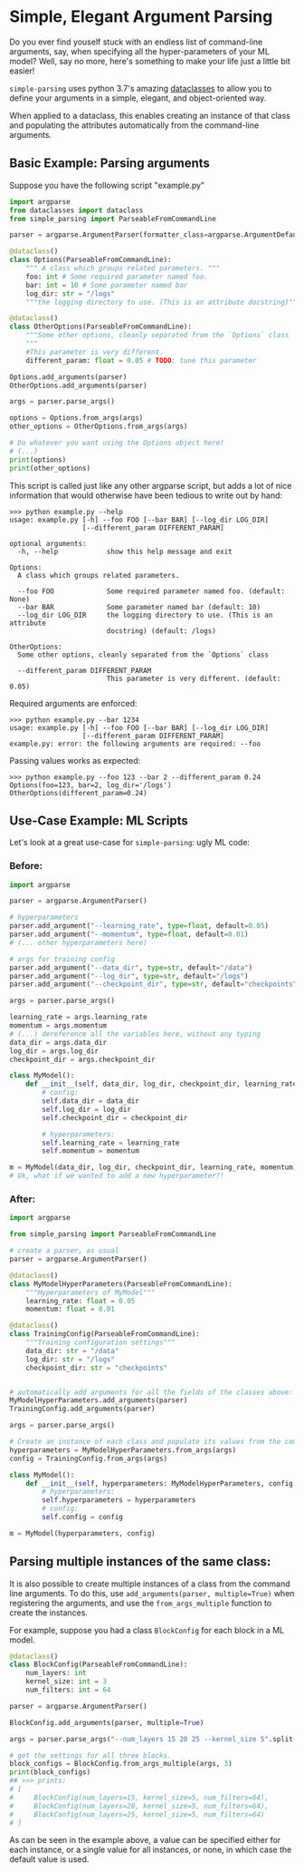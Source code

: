 # Simple, Elegant Argument Parsing

Do you ever find youself stuck with an endless list of command-line arguments, say, when specifying all the hyper-parameters of your ML model? Well, say no more, here's something to make your life just a little bit easier!

`simple-parsing` uses python 3.7's amazing [dataclasses](https://docs.python.org/3/library/dataclasses.html) to allow you to define your arguments in a simple, elegant, and object-oriented way.

When applied to a dataclass, this enables creating an instance of that class and populating the attributes automatically from the command-line arguments.

## Basic Example: Parsing arguments
Suppose you have the following script "example.py"
```python
import argparse
from dataclasses import dataclass
from simple_parsing import ParseableFromCommandLine

parser = argparse.ArgumentParser(formatter_class=argparse.ArgumentDefaultsHelpFormatter)

@dataclass()
class Options(ParseableFromCommandLine):
    """ A class which groups related parameters. """
    foo: int # Some required parameter named foo.
    bar: int = 10 # Some parameter named bar
    log_dir: str = "/logs"
    """the logging directory to use. (This is an attribute docstring)"""

@dataclass()
class OtherOptions(ParseableFromCommandLine):
    """Some other options, cleanly separated from the `Options` class
    """
    #This parameter is very different.
    different_param: float = 0.05 # TODO: tune this parameter

Options.add_arguments(parser)
OtherOptions.add_arguments(parser)

args = parser.parse_args()

options = Options.from_args(args)
other_options = OtherOptions.from_args(args)

# Do whatever you want using the Options object here!
# (...)
print(options)
print(other_options)

```

This script is called just like any other argparse script, but adds a lot of nice information that would otherwise have been tedious to write out by hand:
```console
>>> python example.py --help
usage: example.py [-h] --foo FOO [--bar BAR] [--log_dir LOG_DIR]
                  [--different_param DIFFERENT_PARAM]

optional arguments:
  -h, --help            show this help message and exit

Options:
  A class which groups related parameters.

  --foo FOO             Some required parameter named foo. (default: None)
  --bar BAR             Some parameter named bar (default: 10)
  --log_dir LOG_DIR     the logging directory to use. (This is an attribute
                        docstring) (default: /logs)

OtherOptions:
  Some other options, cleanly separated from the `Options` class

  --different_param DIFFERENT_PARAM
                        This parameter is very different. (default: 0.05)
```

Required arguments are enforced:
```console
>>> python example.py --bar 1234
usage: example.py [-h] --foo FOO [--bar BAR] [--log_dir LOG_DIR]
                  [--different_param DIFFERENT_PARAM]
example.py: error: the following arguments are required: --foo
```
Passing values works as expected:
```console
>>> python example.py --foo 123 --bar 2 --different_param 0.24
Options(foo=123, bar=2, log_dir='/logs')
OtherOptions(different_param=0.24)
```


## Use-Case Example: ML Scripts
Let's look at a great use-case for `simple-parsing`: ugly ML code:
### Before:
```python
import argparse

parser = argparse.ArgumentParser()

# hyperparameters
parser.add_argument("--learning_rate", type=float, default=0.05)
parser.add_argument("--momentum", type=float, default=0.01)
# (... other hyperparameters here)

# args for training config
parser.add_argument("--data_dir", type=str, default="/data")
parser.add_argument("--log_dir", type=str, default="/logs")
parser.add_argument("--checkpoint_dir", type=str, default="checkpoints")

args = parser.parse_args()

learning_rate = args.learning_rate
momentum = args.momentum
# (...) dereference all the variables here, without any typing
data_dir = args.data_dir
log_dir = args.log_dir
checkpoint_dir = args.checkpoint_dir

class MyModel():
    def __init__(self, data_dir, log_dir, checkpoint_dir, learning_rate, momentum, *args):
        # config:
        self.data_dir = data_dir
        self.log_dir = log_dir
        self.checkpoint_dir = checkpoint_dir

        # hyperparameters:
        self.learning_rate = learning_rate
        self.momentum = momentum

m = MyModel(data_dir, log_dir, checkpoint_dir, learning_rate, momentum)
# Ok, what if we wanted to add a new hyperparameter?!
```
### After:
```python
import argparse

from simple_parsing import ParseableFromCommandLine

# create a parser, as usual
parser = argparse.ArgumentParser()

@dataclass()
class MyModelHyperParameters(ParseableFromCommandLine):
    """Hyperparameters of MyModel"""
    learning_rate: float = 0.05
    momentum: float = 0.01

@dataclass()
class TrainingConfig(ParseableFromCommandLine):
    """Training configuration settings"""
    data_dir: str = "/data"
    log_dir: str = "/logs"
    checkpoint_dir: str = "checkpoints"


# automatically add arguments for all the fields of the classes above:
MyModelHyperParameters.add_arguments(parser)
TrainingConfig.add_arguments(parser)

args = parser.parse_args()

# Create an instance of each class and populate its values from the command line arguments:
hyperparameters = MyModelHyperParameters.from_args(args)
config = TrainingConfig.from_args(args)

class MyModel():
    def __init__(self, hyperparameters: MyModelHyperParameters, config: TrainingConfig):
        # hyperparameters:
        self.hyperparameters = hyperparameters
        # config:
        self.config = config

m = MyModel(hyperparameters, config)
```

## Parsing multiple instances of the same class:
It is also possible to create multiple instances of a class from the command line arguments.
To do this, use `add_arguments(parser, multiple=True)` when registering the arguments, and use the `from_args_multiple` function to create the instances.

For example, suppose you had a class `BlockConfig` for each block in a ML model.

```python
@dataclass()
class BlockConfig(ParseableFromCommandLine):
    num_layers: int
    kernel_size: int = 3
    num_filters: int = 64

parser = argparse.ArgumentParser()

BlockConfig.add_arguments(parser, multiple=True)

args = parser.parse_args("--num_layers 15 20 25 --kernel_size 5".split())

# get the settings for all three blocks.
block_configs = BlockConfig.from_args_multiple(args, 3)
print(block_configs)
## >>> prints:
# [
#     BlockConfig(num_layers=15, kernel_size=5, num_filters=64),
#     BlockConfig(num_layers=20, kernel_size=5, num_filters=64),
#     BlockConfig(num_layers=25, kernel_size=5, num_filters=64)
# ]
```
As can be seen in the example above, a value can be specified either for each instance, or a single value for all instances, or none, in which case the default value is used.